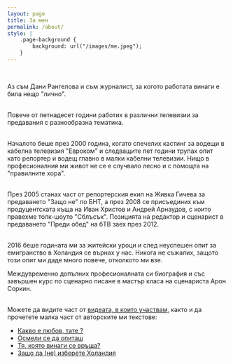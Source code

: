 ```yaml
---
layout: page
title: За мен
permalink: /about/
style: |
    .page-background {
        background: url("/images/me.jpeg");
    }
---
```



&nbsp;&nbsp;&nbsp;&nbsp;&nbsp;&nbsp;&nbsp;&nbsp;

Аз съм Дани Рангелова и съм журналист, за когото работата винаги е била нещо "лично".
<br>
<br>

Повече от петнадесет години работих в различни телевизии за предавания с разнообразна тематика. 
<br>
<br>

Началото беше през 2000 година, когато спечелих кастинг за водещи в кабелна телевизия "Евроком" и следващите пет години трупах опит като репортер и водещ главно в малки кабелни телевизии. Нищо в професионалния ми живот не се е случвало лесно и с помощта на "правилните хора".
<br>
<br>

През 2005 станах част от репортерския екип на Живка Гичева за предаването "Защо не" по БНТ, а през 2008 се присъединих към продуцентската къща на Иван Христов и Андрей Арнаудов, с които правехме толк-шоуто "Сблъсък".
Позицията на редактор и сценарист в предаването "Преди обед" на бТВ заех през 2012. 
<br>
<br>

2016 беше годината ми за житейски уроци и след неуспешен опит за емигранство в Холандия се върнах у нас. Никога не съжалих, защото този опит ми даде много повече, отколкото ми взе. 

Междувременно допълних професионалната си биография и със завършен курс по сценарно писане в мастър класа на сценариста Арон Соркин.


<br>
Можете да видите част от <a href="http://peropodnaem.com/услуги/видео-заснемане/">видеата, в които участвам</a>, както и да прочетете малка част от авторските ми текстове: 

* [Какво е любов, тате ?](http://mamaninja.bg/общество/истории/item/1418-kakvo-e-lyubov,-tate)
* [Осмели се да опиташ](http://mamaninja.bg/мама/кариера/item/1505-osmeli-se-da-opitash)
* [Тя, която винаги се връща?](http://www.highviewart.com/cvetno/tya-koyato-vinagi-se-vrashta-9048.html)
* [Защо да (не) изберете Холандия](http://mamaninja.bg/общество/истории/item/1387-zashto-da-ne-izberete-holandiya)